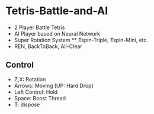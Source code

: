 # Tetris-Battle-and-AI

* 2 Player Battle Tetris
* AI Player based on Neural Network
* Super Rotation System
** Tspin-Triple, Tspin-Mini, etc.
* REN, BackToBack, All-Clear

## Control
* Z,X: Rotation
* Arrows: Moving (UP: Hard Drop)
* Left Control: Hold
* Space: Boost Thread
* T: dispose
